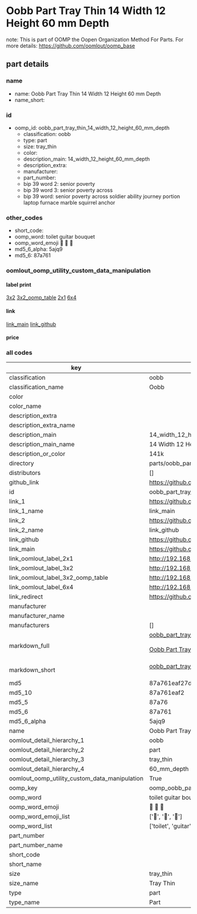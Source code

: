 # Oobb Part Tray Thin 14 Width 12 Height 60 mm Depth  

note: This is part of OOMP the Oopen Organization Method For Parts. For more details: https://github.com/oomlout/oomp_base

##  part details
  







### name
* name: Oobb Part Tray Thin 14 Width 12 Height 60 mm Depth
* name_short: 
### id
* oomp_id: oobb_part_tray_thin_14_width_12_height_60_mm_depth
  * classification: oobb
  * type: part
  * size: tray_thin
  * color: 
  * description_main: 14_width_12_height_60_mm_depth
  * description_extra: 
  * manufacturer: 
  * part_number: 
  * bip 39 word 2: senior poverty
  * bip 39 word 3: senior poverty across
  * bip 39 word: senior poverty across soldier ability journey portion laptop furnace marble squirrel anchor

### other_codes
* short_code: 
* oomp_word: toilet guitar bouquet
* oomp_word_emoji :toilet: :guitar: :bouquet:
* md5_6_alpha: 5ajq9
* md5_6: 87a761






### oomlout_oomp_utility_custom_data_manipulation
#### label print
[3x2](http://192.168.1.245:1112/?label=oomp%205ajq9)
[3x2_oomp_table](http://192.168.1.108:1112/?label=oomp%205ajq9)
[2x1](http://192.168.1.242:1112/?label=oomp%205ajq9)
[6x4](http://192.168.1.55:1112/?label=oomp%205ajq9)    

#### link

[link_main](https://github.com/oomlout/oomlout_oomp_version_1_messy/tree/main/parts/oobb_part_tray_thin_14_width_12_height_60_mm_depth) [link_github](https://github.com/oomlout/oomlout_oomp_version_1_messy/tree/main/parts/oobb_part_tray_thin_14_width_12_height_60_mm_depth)                             

#### price







### all codes 
| key | value |  
| --- | --- |  
| classification | oobb |  
| classification_name | Oobb |  
| color |  |  
| color_name |  |  
| description_extra |  |  
| description_extra_name |  |  
| description_main | 14_width_12_height_60_mm_depth |  
| description_main_name | 14 Width 12 Height 60 mm Depth |  
| description_or_color | 141k |  
| directory | parts/oobb_part_tray_thin_14_width_12_height_60_mm_depth |  
| distributors | [] |  
| github_link | https://github.com/oomlout/oomlout_oomp_part_src/tree/main/parts/oobb_part_tray_thin_14_width_12_height_60_mm_depth |  
| id | oobb_part_tray_thin_14_width_12_height_60_mm_depth |  
| link_1 | https://github.com/oomlout/oomlout_oomp_version_1_messy/tree/main/parts/oobb_part_tray_thin_14_width_12_height_60_mm_depth |  
| link_1_name | link_main |  
| link_2 | https://github.com/oomlout/oomlout_oomp_version_1_messy/tree/main/parts/oobb_part_tray_thin_14_width_12_height_60_mm_depth |  
| link_2_name | link_github |  
| link_github | https://github.com/oomlout/oomlout_oomp_version_1_messy/tree/main/parts/oobb_part_tray_thin_14_width_12_height_60_mm_depth |  
| link_main | https://github.com/oomlout/oomlout_oomp_version_1_messy/tree/main/parts/oobb_part_tray_thin_14_width_12_height_60_mm_depth |  
| link_oomlout_label_2x1 | http://192.168.1.242:1112/?label=oomp%205ajq9 |  
| link_oomlout_label_3x2 | http://192.168.1.245:1112/?label=oomp%205ajq9 |  
| link_oomlout_label_3x2_oomp_table | http://192.168.1.108:1112/?label=oomp%205ajq9 |  
| link_oomlout_label_6x4 | http://192.168.1.55:1112/?label=oomp%205ajq9 |  
| link_redirect | https://github.com/oomlout/oomlout_oomp_version_1_messy/tree/main/parts/oobb_part_tray_thin_14_width_12_height_60_mm_depth |  
| manufacturer |  |  
| manufacturer_name |  |  
| manufacturers | [] |  
| markdown_full | [oobb_part_tray_thin_14_width_12_height_60_mm_depth](none)<br>[](none)<br>[Oobb Part Tray Thin 14 Width 12 Height 60 Mm Depth](none)<br><br> |  
| markdown_short | [oobb_part_tray_thin_14_width_12_height_60_mm_depth](none)<br><br> |  
| md5 | 87a761eaf27d1509e1801ce804aa461d |  
| md5_10 | 87a761eaf2 |  
| md5_5 | 87a76 |  
| md5_6 | 87a761 |  
| md5_6_alpha | 5ajq9 |  
| name | Oobb Part Tray Thin 14 Width 12 Height 60 mm Depth |  
| oomlout_detail_hierarchy_1 | oobb |  
| oomlout_detail_hierarchy_2 | part |  
| oomlout_detail_hierarchy_3 | tray_thin |  
| oomlout_detail_hierarchy_4 | 60_mm_depth |  
| oomlout_oomp_utility_custom_data_manipulation | True |  
| oomp_key | oomp_oobb_part_tray_thin_14_width_12_height_60_mm_depth |  
| oomp_word | toilet guitar bouquet |  
| oomp_word_emoji | :toilet: :guitar: :bouquet: |  
| oomp_word_emoji_list | [':toilet:', ':guitar:', ':bouquet:'] |  
| oomp_word_list | ['toilet', 'guitar', 'bouquet'] |  
| part_number |  |  
| part_number_name |  |  
| short_code |  |  
| short_name |  |  
| size | tray_thin |  
| size_name | Tray Thin |  
| type | part |  
| type_name | Part |  
